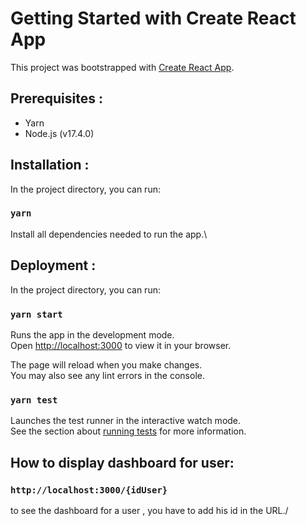 # Getting Started with Create React App

This project was bootstrapped with [Create React App](https://github.com/facebook/create-react-app).
## Prerequisites :

- Yarn 
- Node.js (v17.4.0)

## Installation :

In the project directory, you can run:

### `yarn `

Install all dependencies needed to run the app.\

## Deployment :

In the project directory, you can run:

### `yarn start`

Runs the app in the development mode.\
Open [http://localhost:3000](http://localhost:3000) to view it in your browser.

The page will reload when you make changes.\
You may also see any lint errors in the console.

### `yarn test`

Launches the test runner in the interactive watch mode.\
See the section about [running tests](https://facebook.github.io/create-react-app/docs/running-tests) for more information.

## How to display dashboard for user:



### `http://localhost:3000/{idUser}`

to see the dashboard for a user , you have to add his id in the URL./

